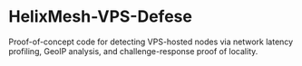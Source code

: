 # HelixMesh-VPS-Defese
Proof-of-concept code for detecting VPS-hosted nodes via network latency profiling, GeoIP analysis, and challenge-response proof of locality.
